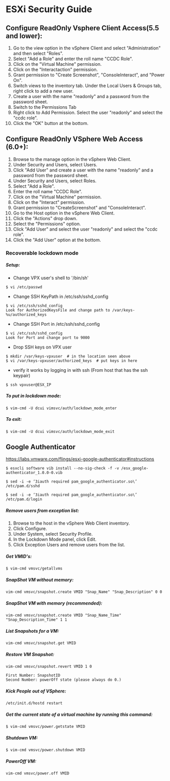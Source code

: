 # ESXi Security Guide

## Configure ReadOnly Vsphere Client Access(5.5 and lower):
1. Go to the view option in the vSphere Client and select "Administration" and then select "Roles".
2. Select "Add a Role" and enter the roll name "CCDC Role".
3. Click on the "Virtual Machine" permission.
4. Click on the "Interactaction" permission.
5. Grant permission to "Create Screenshot", "ConsoleInteract", and "Power On".
6. Switch views to the inventory tab. Under the Local Users & Groups tab, right click to add a new user.
7. Create a user with the name "readonly" and a password from the password sheet.
4. Switch to the Permissions Tab
13. Right click to Add Permission. Select the user "readonly" and select the "ccdc role".
14. Click the "OK" button at the bottom.

## Configure ReadOnly VSphere Web Access (6.0+):

1. Browse to the manage option in the vSphere Web Client.
2. Under Security and Users, select Users.
3. Click "Add User" and create a user with the name "readonly" and a password from the password sheet.
4. Under Security and Users, select Roles.
5. Select "Add a Role".
6. Enter the roll name "CCDC Role".
7. Click on the "Virtual Machine" permission.
8. Click on the "Interact" permission.
9. Grant permission to "CreateScreenshot" and "ConsoleInteract".
10. Go to the Host option in the vSphere Web Client.
11. Click the "Actions" drop down.
12. Select the "Permissions" option.
13. Click "Add User" and select the user "readonly" and select the "ccdc role".
14. Click the "Add User" option at the bottom.


### Recoverable lockdown mode

##### Setup:
* Change VPX user's shell to '/bin/sh'
```
$ vi /etc/passwd
```

* Change SSH KeyPath in /etc/ssh/sshd_config
```
$ vi /etc/ssh/sshd_config
Look for AuthorizedKeysFile and change path to /var/keys-%u/authorized_keys
```

* Change SSH Port in /etc/ssh/sshd_config
```
$ vi /etc/ssh/sshd_config
Look for Port and change port to 9000
```

* Drop SSH keys on VPX user
```
$ mkdir /var/keys-vpxuser  # in the location seen above
$ vi /var/keys-vpxuser/authorized_keys  # put keys in here
```
* verify it works by logging in with ssh (From host that has the ssh keypair)
```
$ ssh vpxuser@ESX_IP
```

##### To put in lockdown mode:
```
$ vim-cmd -U dcui vimsvc/auth/lockdown_mode_enter
```

##### To exit:
```
$ vim-cmd -U dcui vimsvc/auth/lockdown_mode_exit
```

## Google Authenticator
https://labs.vmware.com/flings/esxi-google-authenticator#instructions

```
$ esxcli software vib install --no-sig-check -f -v /esx_google-authenticator_1.0.0-0.vib
```
```
$ sed -i -e ‘3iauth required pam_google_authenticator.so\’ /etc/pam.d/sshd
```
```
$ sed -i -e ‘3iauth required pam_google_authenticator.so\’ /etc/pam.d/login
```

##### Remove users from exception list:
1. Browse to the host in the vSphere Web Client inventory.
2. Click Configure.
3. Under System, select Security Profile.
4. In the Lockdown Mode panel, click Edit.
5. Click Exception Users and remove users from the list.


##### Get VMID's:
```
$ vim-cmd vmsvc/getallvms
```

##### SnapShot VM without memory:
```
vim-cmd vmsvc/snapshot.create VMID "Snap_Name" "Snap_Description" 0 0
```

##### SnapShot VM with memory (recommended):
```
vim-cmd vmsvc/snapshot.create VMID "Snap_Name_Time" "Snap_Description_Time" 1 1
```

##### List Snapshots for a VM:
```
vim-cmd vmsvc/snapshot.get VMID
```


##### Restore VM Snapshot:
```
vim-cmd vmsvc/snapshot.revert VMID 1 0

First Number: SnapshotID
Second Number: powerOff state (please always do 0.)
```
##### Kick People out of VSphere:
```
/etc/init.d/hostd restart
```

##### Get the current state of a virtual machine by running this command:
```
$ vim-cmd vmsvc/power.getstate VMID
```

##### Shutdown VM:
```
$ vim-cmd vmsvc/power.shutdown VMID
```

##### PowerOff VM:
```
vim-cmd vmsvc/power.off VMID
```


